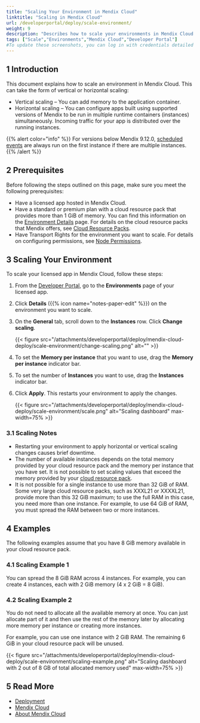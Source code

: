 ```yaml
---
title: "Scaling Your Environment in Mendix Cloud"
linktitle: "Scaling in Mendix Cloud"
url: /developerportal/deploy/scale-environment/
weight: 9
description: "Describes how to scale your environments in Mendix Cloud."
tags: ["Scale","Environments","Mendix Cloud","Developer Portal"]
#To update these screenshots, you can log in with credentials detailed in How to Update Screenshots Using Team Apps.
---
```


## 1 Introduction

This document explains how to scale an environment in Mendix Cloud. This can take the form of vertical or horizontal scaling:

* Vertical scaling – You can add memory to the application container.
* Horizontal scaling – You can configure apps built using supported versions of Mendix to be run in multiple runtime containers (instances) simultaneously. Incoming traffic for your app is distributed over the running instances.

{{% alert color="info" %}}
For versions below Mendix 9.12.0, [scheduled events](/refguide/scheduled-events/) are always run on the first instance if there are multiple instances.
{{% /alert %}}

## 2 Prerequisites

Before following the steps outlined on this page, make sure you meet the following prerequisites:

* Have a licensed app hosted in Mendix Cloud.
* Have a standard or premium plan with a cloud resource pack that provides more than 1 GiB of memory. You can find this information on the [Environment Details](/developerportal/deploy/environments-details/) page. For details on the cloud resource packs that Mendix offers, see [Cloud Resource Packs](/developerportal/deploy/mendix-cloud-deploy/#resource-pack).
* Have Transport Rights for the environment you want to scale. For details on configuring permissions, see [Node Permissions](/developerportal/deploy/node-permissions/).

## 3 Scaling Your Environment

To scale your licensed app in Mendix Cloud, follow these steps:

1. From the [Developer Portal](https://sprintr.home.mendix.com), go to the **Environments** page of your licensed app.

2. Click **Details** ({{% icon name="notes-paper-edit" %}}) on the environment you want to scale.

3. On the **General** tab, scroll down to the **Instances** row. Click **Change scaling**.

    {{< figure src="/attachments/developerportal/deploy/mendix-cloud-deploy/scale-environment/change-scaling.png" alt="" >}}

4. To set the **Memory per instance** that you want to use, drag the **Memory per instance** indicator bar.

5. To set the number of **Instances** you want to use, drag the **Instances** indicator bar.

6. Click **Apply**. This restarts your environment to apply the changes.

    {{< figure src="/attachments/developerportal/deploy/mendix-cloud-deploy/scale-environment/scale.png" alt="Scaling dashboard" max-width=75% >}}

### 3.1 Scaling Notes

* Restarting your environment to apply horizontal or vertical scaling changes causes brief downtime.
* The number of available instances depends on the total memory provided by your cloud resource pack and the memory per instance that you have set. It is not possible to set scaling values that exceed the memory provided by your [cloud resource pack](/developerportal/deploy/mendix-cloud-deploy/#resource-pack).
* It is not possible for a single instance to use more than 32 GiB of RAM. Some very large cloud resource packs, such as XXXL21 or XXXXL21, provide more than this 32 GiB maximum; to use the full RAM in this case, you need more than one instance. For example, to use 64 GiB of RAM, you must spread the RAM between two or more instances.

## 4 Examples

The following examples assume that you have 8 GiB memory available in your cloud resource pack.

### 4.1 Scaling Example 1

You can spread the 8 GiB RAM across 4 instances. For example, you can create 4 instances, each with 2 GiB memory (4 x 2 GiB = 8 GiB).

### 4.2 Scaling Example 2

You do not need to allocate all the available memory at once. You can just allocate part of it and then use the rest of the memory later by allocating more memory per instance or creating more instances.

For example, you can use one instance with 2 GiB RAM. The remaining 6 GiB in your cloud resource pack will be unused.

{{< figure src="/attachments/developerportal/deploy/mendix-cloud-deploy/scale-environment/scaling-example.png" alt="Scaling dashboard with 2 out of 8 GB of total allocated memory used" max-width=75% >}}

## 5 Read More

* [Deployment](/developerportal/deploy/)
* [Mendix Cloud](/developerportal/deploy/mendix-cloud-deploy/)
* [About Mendix Cloud](/developerportal/deploy/mxcloudv4/)
